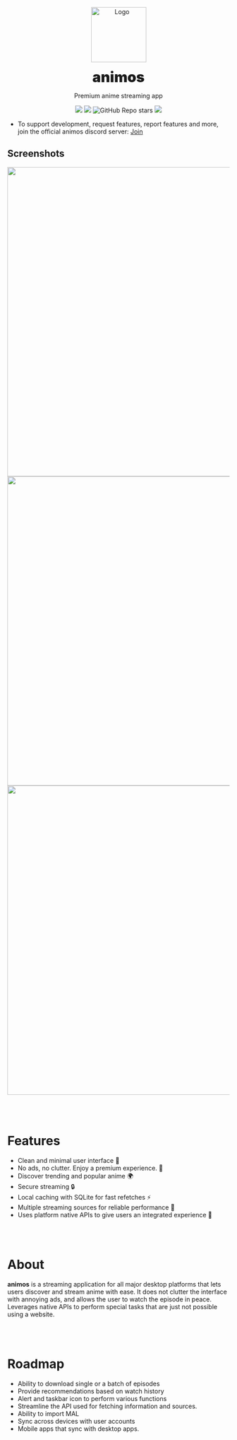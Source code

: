 <p align="center" style="text-align:center">
    <img src="https://github.com/Nectres/animos/blob/master/build/icons/512x512.png?raw=true" alt="Logo" width="125px"  />
    <p align="center" style="font-weight:900">
        <font size="6"> animos </font>
    </p>
    <p align="center"> Premium anime streaming app </p>
     <div align="center">
    <img src="https://img.shields.io/github/workflow/status/Nectres/animos/build"/>
    <img src="https://img.shields.io/github/v/tag/Nectres/animos"/>
    <img alt="GitHub Repo stars" src="https://img.shields.io/github/stars/Nectres/animos?style=social">
    <a href="https://discord.gg/TdfwMSXjeP">
        <img src="https://img.shields.io/badge/Discord-5865F2?style=flat&logo=discord&logoColor=white" />
    </a>
    </div>
</p>

- To support development, request features, report features and more, join the official animos discord server: [Join](https://discord.gg/TdfwMSXjeP)

## Screenshots

<div align="center">
<img src="https://ik.imagekit.io/u8heu9jhq/homepage?ik-sdk-version=javascript-1.4.3&updatedAt=1668226605539" width="700px"/>
<img src="https://ik.imagekit.io/u8heu9jhq/anime_info?ik-sdk-version=javascript-1.4.3&updatedAt=1668226605539" width="700px"/>
<img src="https://ik.imagekit.io/u8heu9jhq/episode?ik-sdk-version=javascript-1.4.3&updatedAt=1668226605539" width="700px"/>
</div>

<br/><br/>

# Features

- Clean and minimal user interface 🌟
- No ads, no clutter. Enjoy a premium experience. 🛑
- Discover trending and popular anime 🌍
- Secure streaming 🔒
- Local caching with SQLite for fast refetches ⚡
- Multiple streaming sources for reliable performance 🐳
- Uses platform native APIs to give users an integrated experience 🤝

<br/><br/>

# About

<b>animos</b> is a streaming application for all major desktop platforms that lets users discover and stream anime with ease.
It does not clutter the interface with annoying ads, and allows the user to watch the episode in peace. Leverages native APIs to perform special tasks that are just not possible using a website.

<br/><br/>

# Roadmap

- Ability to download single or a batch of episodes
- Provide recommendations based on watch history
- Alert and taskbar icon to perform various functions
- Streamline the API used for fetching information and sources.
- Ability to import MAL
- Sync across devices with user accounts
- Mobile apps that sync with desktop apps.
